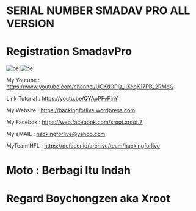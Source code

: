 # SERIAL NUMBER SMADAV PRO ALL VERSION

# Registration SmadavPro
![be](https://raw.githubusercontent.com/boychongzen18/SmadavPro-SerialNumber/master/smadavfree.jpg)
![be](https://raw.githubusercontent.com/boychongzen18/SmadavPro-SerialNumber/master/smadavpro.jpg)


My Youtube    : https://www.youtube.com/channel/UCKdOPQ_iIXcqK17PB_2RMdQ

Link Tutorial : https://youtu.be/QYAoPFvFjnY

My Website    : https://hackingforlive.wordpress.com

My Facebok    : https://web.facebook.com/xroot.xroot.7

My eMAIL      : hackingforlive@yahoo.com

MyTeam HFL    : https://defacer.id/archive/team/hackingforlive

# Moto : Berbagi Itu Indah

# Regard Boychongzen aka Xroot
